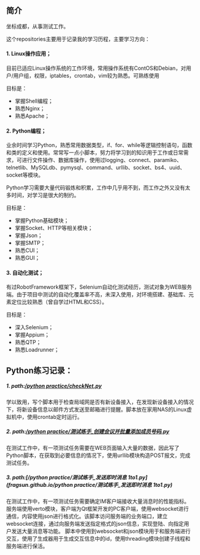## 简介
坐标成都，从事测试工作。

这个repositories主要用于记录我的学习历程，主要学习方向：

#### 1. Linux操作应用；
目前已适应Linux操作系统的工作环境，常用操作系统有ContOS和Debian，对用户/用户组，权限，iptables，crontab，vim较为熟悉。可熟练使用

目标是：
* 掌握Shell编程；
* 熟悉Nginx；
* 熟悉Apache；

#### 2. Python编程；
业余时间学习Python，熟悉常用数据类型，if、for、while等逻辑控制语句，函数和类的定义和使用。常常写一点小脚本，努力将学习到的知识用于工作或日常需求，可进行文件操作、数据库操作，使用过logging、connect、paramiko、telnetlib、MySQLdb、pymysql、command、urllib、socket、bs4、uuid、socket等模块。

Python学习需要大量代码锻炼和积累，工作中几乎用不到，而工作之外又没有太多时间，对学习是很大的制约。

目标是：
* 掌握Python基础模块；
* 掌握Socket、HTTP等相关模块；
* 掌握Json；
* 掌握SMTP；
* 熟悉CUI；
* 熟悉GUI；

#### 3. 自动化测试；
有过RobotFramework框架下，Selenium自动化测试经历，测试对象为WEB服务端。由于项目中测试的自动化覆盖率不高，未深入使用，对环境搭建、基础库、元素定位比较熟悉（曾自学过HTML和CSS）。

目标是：
* 深入Selenium；
* 掌握Appium；
* 熟悉QTP；
* 熟悉Loadrunner；

## Python练习记录：

##### 1. path:[/python practice/checkNet.py](https://github.com/fragsun/fragsun.github.io/blob/master/python%20practice/checkNet.py)
学以致用，写个脚本用于检查局域网是否有新设备接入，在发现新设备接入的情况下，将新设备信息以邮件方式发送至邮箱进行提醒。脚本放在家用NAS的Linux虚拟机中，使用crontab定时运行。

##### 2. path:[/python practice/测试练手_创建会议并批量添加成员号码.py](https://github.com/fragsun/fragsun.github.io/blob/master/python%20practice/%E6%B5%8B%E8%AF%95%E7%BB%83%E6%89%8B_%E5%88%9B%E5%BB%BA%E4%BC%9A%E8%AE%AE%E5%B9%B6%E6%89%B9%E9%87%8F%E6%B7%BB%E5%8A%A0%E6%88%90%E5%91%98%E5%8F%B7%E7%A0%81.py)
在测试工作中，有一项测试任务需要在WEB页面输入大量的数据，因此写了Python脚本，在获取到必要信息的情况下，使用urllib模块构造POST报文，完成测试任务。

##### 3. path:[/python practice/测试练手_发送即时消息 1to1.py](fragsun.github.io/python practice/测试练手_发送即时消息 1to1.py)
在测试工作中，有一项测试任务需要确定IM客户端接收大量消息时的性能指标。服务端使用verto模块，客户端为Qt框架开发的PC客户端，使用websocket进行通信，内容使用json进行格式化。该脚本访问服务端的业务端口，建立websocket连接，通过向服务端发送指定格式的json信息，实现登陆、向指定用户发送大量消息等功能。
脚本中使用到websocket和json模块用于和服务端进行交互，使用了生成器用于生成交互信息中的id，使用threading模块创建子线程和服务端进行保活。
